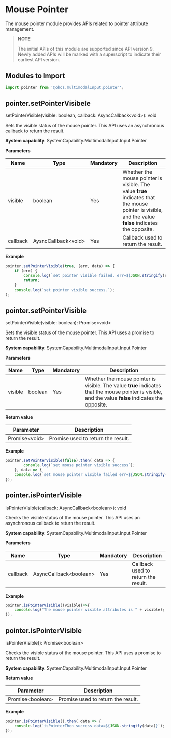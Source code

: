 # Mouse Pointer

The mouse pointer module provides APIs related to pointer attribute management.

> **NOTE**
>
> The initial APIs of this module are supported since API version 9. Newly added APIs will be marked with a superscript to indicate their earliest API version.

## Modules to Import

```js
import pointer from '@ohos.multimodalInput.pointer';
```

## pointer.setPointerVisibele

setPointerVisible(visible: boolean, callback: AsyncCallback&lt;void&gt;): void

Sets the visible status of the mouse pointer. This API uses an asynchronous callback to return the result.

**System capability**: SystemCapability.MultimodalInput.Input.Pointer

**Parameters**

| Name    | Type                     | Mandatory| Description                                                               |
| -------- | ------------------------- | ---- | ------------------------------------------------------------------- |
| visible  | boolean                   | Yes  | Whether the mouse pointer is visible. The value **true** indicates that the mouse pointer is visible, and the value **false** indicates the opposite.|
| callback | AysncCallback&lt;void&gt; | Yes  | Callback used to return the result.                                       |

**Example**

```js
pointer.setPointerVisible(true, (err, data) => {
    if (err) {
        console.log(`set pointer visible failed. err=${JSON.stringify(err)}`);
        return;
    }
    console.log(`set pointer visible success.`);
);
```

## pointer.setPointerVisible

setPointerVisible(visible: boolean): Promise&lt;void&gt;

Sets the visible status of the mouse pointer. This API uses a promise to return the result.

**System capability**: SystemCapability.MultimodalInput.Input.Pointer

**Parameters**

| Name   | Type   | Mandatory| Description                                                               |
| ------- | ------- | ---- | ------------------------------------------------------------------- |
| visible | boolean | Yes  | Whether the mouse pointer is visible. The value **true** indicates that the mouse pointer is visible, and the value **false** indicates the opposite.|

**Return value**

| Parameter               | Description                           |
| ------------------- | ------------------------------- |
| Promise&lt;void&gt; | Promise used to return the result.|

**Example**

```js
pointer.setPointerVisible(false).then( data => {
        console.log(`set mouse pointer visible success`);
    }, data => {
    console.log(`set mouse pointer visible failed err=${JSON.stringify(data)}`);
});
```

## pointer.isPointerVisible

isPointerVisible(callback: AsyncCallback&lt;boolean&gt;): void

Checks the visible status of the mouse pointer. This API uses an asynchronous callback to return the result.

**System capability**: SystemCapability.MultimodalInput.Input.Pointer

**Parameters**

| Name    | Type                        | Mandatory| Description                        |
| -------- | ---------------------------- | ---- | ---------------------------- |
| callback | AsyncCallback&lt;boolean&gt; | Yes  | Callback used to return the result.|

**Example**

```js
pointer.isPointerVisible((visible)=>{
    console.log("The mouse pointer visible attributes is " + visible);
});
```

## pointer.isPointerVisible

isPointerVisible(): Promise&lt;boolean&gt;

Checks the visible status of the mouse pointer. This API uses a promise to return the result.

**System capability**: SystemCapability.MultimodalInput.Input.Pointer

**Return value**

| Parameter                  | Description                           |
| ---------------------- | ------------------------------- |
| Promise&lt;boolean&gt; | Promise used to return the result.|

**Example**

```js
pointer.isPointerVisible().then( data => {
    console.log(`isPointerThen success data=${JSON.stringify(data)}`);
});
```

